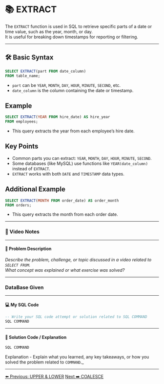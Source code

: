 <!-- markdownlint-disable MD033 -->
<!-- markdownlint-disable MD004 -->

# 📚 EXTRACT

The `EXTRACT` function is used in SQL to retrieve specific parts of a date or time value, such as the year, month, or day.  
It is useful for breaking down timestamps for reporting or filtering.

---

## 🛠️ Basic Syntax

```sql
SELECT EXTRACT(part FROM date_column)
FROM table_name;
```

- `part` can be `YEAR`, `MONTH`, `DAY`, `HOUR`, `MINUTE`, `SECOND`, etc.
- `date_column` is the column containing the date or timestamp.

## Example

```sql
SELECT EXTRACT(YEAR FROM hire_date) AS hire_year
FROM employees;
```

- This query extracts the year from each employee’s hire date.

## Key Points

- Common parts you can extract: `YEAR`, `MONTH`, `DAY`, `HOUR`, `MINUTE`, `SECOND`.
- Some databases (like MySQL) use functions like `YEAR(date_column)` instead of `EXTRACT`.
- `EXTRACT` works with both `DATE` and `TIMESTAMP` data types.

## Additional Example

```sql
SELECT EXTRACT(MONTH FROM order_date) AS order_month
FROM orders;
```

- This query extracts the month from each order date.

---

### 🎥 Video Notes

---

#### 📝 Problem Description

_Describe the problem, challenge, or topic discussed in a video related to `SELECT FROM`._  
_What concept was explained or what exercise was solved?_

---

### DataBase Given

---

#### 💻 My SQL Code

```sql
-- Write your SQL code attempt or solution related to SQL COMMAND
SQL COMMAND
```

---

#### 🧠 Solution Code / Explanation

```sql
SQL COMMAND
```

Explanation - Explain what you learned, any key takeaways, or how you solved the problem related to `COMMAND`._

---

[⬅️ Previous: UPPER & LOWER](upperlower.md)   [Next ➡️ COALESCE](coalesce.md)
